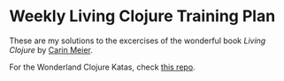 # Weekly Living Clojure Training Plan

These are my solutions to the excercises of the wonderful book *Living Clojure* by [Carin Meier](https://github.com/gigasquid).

For the Wonderland Clojure Katas, check [this repo](https://github.com/manuel-uberti/wonderland-clojure-katas).
